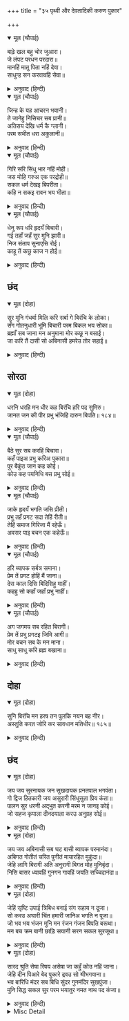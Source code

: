 +++
title = "३५ पृथ्वी और देवतादिकी करुण पुकार"

+++


<details open><summary>मूल (चौपाई)</summary>

बाढ़े खल बहु चोर जुआरा।  
जे लंपट परधन परदारा॥  
मानहिं मातु पिता नहिं देवा।  
साधुन्ह सन करवावहिं सेवा॥
</details>

<details><summary>अनुवाद (हिन्दी)</summary>

पराये धन और परायी स्त्रीपर मन चलानेवाले, दुष्ट, चोर और जुआरी बहुत बढ़ गये। लोग माता-पिता और देवताओंको नहीं मानते थे और साधुओं (की सेवा करना तो दूर रहा, उलटे उन) से सेवा करवाते थे॥ १॥
</details>

<details open><summary>मूल (चौपाई)</summary>

जिन्ह के यह आचरन भवानी।  
ते जानेहु निसिचर सब प्रानी॥  
अतिसय देखि धर्म कै ग्लानी।  
परम सभीत धरा अकुलानी॥
</details>

<details><summary>अनुवाद (हिन्दी)</summary>

(श्रीशिवजी कहते हैं कि—) हे भवानी! जिनके ऐसे आचरण हैं, उन सब प्राणियोंको राक्षस ही समझना। इस प्रकार धर्मके प्रति (लोगोंकी) अतिशय ग्लानि (अरुचि, अनास्था) देखकर पृथ्वी अत्यन्त भयभीत एवं व्याकुल हो गयी॥ २॥
</details>

<details open><summary>मूल (चौपाई)</summary>

गिरि सरि सिंधु भार नहिं मोही।  
जस मोहि गरुअ एक परद्रोही॥  
सकल धर्म देखइ बिपरीता।  
कहि न सकइ रावन भय भीता॥
</details>

<details><summary>अनुवाद (हिन्दी)</summary>

(वह सोचने लगी कि) पर्वतों, नदियों और समुद्रोंका बोझ मुझे इतना भारी नहीं जान पड़ता, जितना भारी मुझे एक परद्रोही (दूसरोंका अनिष्ट करनेवाला) लगता है। पृथ्वी सारे धर्मोंको विपरीत देख रही है, पर रावणसे भयभीत हुई वह कुछ बोल नहीं सकती॥ ३॥
</details>

<details open><summary>मूल (चौपाई)</summary>

धेनु रूप धरि हृदयँ बिचारी।  
गई तहाँ जहँ सुर मुनि झारी॥  
निज संताप सुनाएसि रोई।  
काहू तें कछु काज न होई॥
</details>

<details><summary>अनुवाद (हिन्दी)</summary>

(अन्तमें) हृदयमें सोच-विचारकर, गौका रूप धारण कर धरती वहाँ गयी, जहाँ सब देवता और मुनि (छिपे) थे। पृथ्वीने रोकर उनको अपना दुःख सुनाया, पर किसीसे कुछ काम न बना॥ ४॥
</details>

## छंद


<details open><summary>मूल (दोहा)</summary>

सुर मुनि गंधर्बा मिलि करि सर्बा गे बिरंचि के लोका।  
सँग गोतनुधारी भूमि बिचारी परम बिकल भय सोका॥  
ब्रह्माँ सब जाना मन अनुमाना मोर कछू न बसाई।  
जा करि तैं दासी सो अबिनासी हमरेउ तोर सहाई॥
</details>

<details><summary>अनुवाद (हिन्दी)</summary>

तब देवता, मुनि और गन्धर्व सब मिलकर ब्रह्माजीके लोक (सत्यलोक) को गये। भय और शोकसे अत्यन्त व्याकुल बेचारी पृथ्वी भी गौका शरीर धारण किये हुए उनके साथ थी। ब्रह्माजी सब जान गये। उन्होंने मनमें अनुमान किया कि इसमें मेरा कुछ भी वश नहीं चलनेका। (तब उन्होंने पृथ्वीसे कहा कि—) जिसकी तू दासी है, वही अविनाशी हमारा और तुम्हारा दोनोंका सहायक है।
</details>

## सोरठा


<details open><summary>मूल (दोहा)</summary>

धरनि धरहि मन धीर कह बिरंचि हरि पद सुमिरु।  
जानत जन की पीर प्रभु भंजिहि दारुन बिपति॥ १८४॥
</details>

<details><summary>अनुवाद (हिन्दी)</summary>

ब्रह्माजीने कहा—हे धरती! मनमें धीरज धारण करके श्रीहरिके चरणोंका स्मरण करो। प्रभु अपने दासोंकी पीड़ाको जानते हैं, ये तुम्हारी कठिन विपत्तिका नाश करेंगे॥ १८४॥
</details>

<details open><summary>मूल (चौपाई)</summary>

बैठे सुर सब करहिं बिचारा।  
कहँ पाइअ प्रभु करिअ पुकारा॥  
पुर बैकुंठ जान कह कोई।  
कोउ कह पयनिधि बस प्रभु सोई॥
</details>

<details><summary>अनुवाद (हिन्दी)</summary>

सब देवता बैठकर विचार करने लगे कि प्रभुको कहाँ पावें ताकि उनके सामने पुकार (फर्याद) करें। कोई वैकुण्ठपुरी जानेको कहता था और कोई कहता था कि वही प्रभु क्षीरसमुद्रमें निवास करते हैं॥ १॥
</details>

<details open><summary>मूल (चौपाई)</summary>

जाके हृदयँ भगति जसि प्रीती।  
प्रभु तहँ प्रगट सदा तेहिं रीती॥  
तेहिं समाज गिरिजा मैं रहेऊँ।  
अवसर पाइ बचन एक कहेऊँ॥
</details>

<details><summary>अनुवाद (हिन्दी)</summary>

जिसके हृदयमें जैसी भक्ति और प्रीति होती है, प्रभु वहाँ (उसके लिये) सदा उसी रीतिसे प्रकट होते हैं। हे पार्वती! उस समाजमें मैं भी था। अवसर पाकर मैंने एक बात कही—॥ २॥
</details>

<details open><summary>मूल (चौपाई)</summary>

हरि ब्यापक सर्बत्र समाना।  
प्रेम तें प्रगट होहिं मैं जाना॥  
देस काल दिसि बिदिसिहु माहीं।  
कहहु सो कहाँ जहाँ प्रभु नाहीं॥
</details>

<details><summary>अनुवाद (हिन्दी)</summary>

मैं तो यह जानता हूँ कि भगवान् सब जगह समान रूपसे व्यापक हैं, प्रेमसे वे प्रकट हो जाते हैं। देश, काल, दिशा, विदिशामें बताओ, ऐसी जगह कहाँ है, जहाँ प्रभु न हों॥ ३॥
</details>

<details open><summary>मूल (चौपाई)</summary>

अग जगमय सब रहित बिरागी।  
प्रेम तें प्रभु प्रगटइ जिमि आगी॥  
मोर बचन सब के मन माना।  
साधु साधु करि ब्रह्म बखाना॥
</details>

<details><summary>अनुवाद (हिन्दी)</summary>

वे चराचरमय (चराचरमें व्याप्त) होते हुए ही सबसे रहित हैं और विरक्त हैं (उनकी कहीं आसक्ति नहीं है); वे प्रेमसे प्रकट होते हैं, जैसे अग्नि। (अग्नि अव्यक्तरूपसे सर्वत्र व्याप्त है, परन्तु जहाँ उसके लिये अरणिमन्थनादि साधन किये जाते हैं, वहाँ वह प्रकट होती है। इसी प्रकार सर्वत्र व्याप्त भगवान् भी प्रेमसे प्रकट होते हैं।) मेरी बात सबको प्रिय लगी। ब्रह्माजीने ‘साधु, साधु’ कहकर बड़ाई की॥ ४॥
</details>

## दोहा


<details open><summary>मूल (दोहा)</summary>

सुनि बिरंचि मन हरष तन पुलकि नयन बह नीर।  
अस्तुति करत जोरि कर सावधान मतिधीर॥ १८५॥
</details>

<details><summary>अनुवाद (हिन्दी)</summary>

मेरी बात सुनकर ब्रह्माजीके मनमें बड़ा हर्ष हुआ; उनका तन पुलकित हो गया और नेत्रोंसे (प्रेमके) आँसू बहने लगे। तब वे धीरबुद्धि ब्रह्माजी सावधान होकर हाथ जोड़कर स्तुति करने लगे—॥ १८५॥
</details>

## छंद


<details open><summary>मूल (दोहा)</summary>

जय जय सुरनायक जन सुखदायक प्रनतपाल भगवंता।  
गो द्विज हितकारी जय असुरारी सिंधुसुता प्रिय कंता॥  
पालन सुर धरनी अद्भुत करनी मरम न जानइ कोई।  
जो सहज कृपाला दीनदयाला करउ अनुग्रह सोई॥
</details>

<details><summary>अनुवाद (हिन्दी)</summary>

हे देवताओंके स्वामी, सेवकोंको सुख देनेवाले, शरणागतकी रक्षा करनेवाले भगवान्! आपकी जय हो! जय हो!! हे गो-ब्राह्मणोंका हित करनेवाले, असुरोंका विनाश करनेवाले, समुद्रकी कन्या (श्रीलक्ष्मीजी)के प्रिय स्वामी! आपकी जय हो। हे देवता और पृथ्वीका पालन करनेवाले! आपकी लीला अद्भुत है,उसका भेद कोई नहीं जानता। ऐसे जो स्वभावसे ही कृपालु और दीनदयालु हैं, वे ही हमपर कृपा करें॥ १॥
</details>

<details open><summary>मूल (दोहा)</summary>

जय जय अबिनासी सब घट बासी ब्यापक परमानंदा।  
अबिगत गोतीतं चरित पुनीतं मायारहित मुकुंदा॥  
जेहि लागि बिरागी अति अनुरागी बिगत मोह मुनिबृंदा।  
निसि बासर ध्यावहिं गुनगन गावहिं जयति सच्चिदानंदा॥
</details>

<details><summary>अनुवाद (हिन्दी)</summary>

हे अविनाशी, सबके हृदयमें निवास करनेवाले (अन्तर्यामी), सर्वव्यापक परम आनन्दस्वरूप, अज्ञेय, इन्द्रियोंसे परे, पवित्रचरित्र, मायासे रहित मुकुन्द (मोक्षदाता)! आपकी जय हो! जय हो!! (इस लोक और परलोकके सब भोगोंसे) विरक्त तथा मोहसे सर्वथा छूटे हुए (ज्ञानी) मुनिवृन्द भी अत्यन्त अनुरागी (प्रेमी) बनकर जिनका रात-दिन ध्यान करते हैं और जिनके गुणोंके समूहका गान करते हैं, उन सच्चिदानन्दकी जय हो॥ २॥
</details>

<details open><summary>मूल (दोहा)</summary>

जेहिं सृष्टि उपाई त्रिबिध बनाई संग सहाय न दूजा।  
सो करउ अघारी चिंत हमारी जानिअ भगति न पूजा॥  
जो भव भय भंजन मुनि मन रंजन गंजन बिपति बरूथा।  
मन बच क्रम बानी छाड़ि सयानी सरन सकल सुरजूथा॥
</details>

<details><summary>अनुवाद (हिन्दी)</summary>

जिन्होंने बिना किसी दूसरे संगी अथवा सहायकके अकेले ही (या स्वयं अपनेको त्रिगुणरूप—ब्रह्मा, विष्णु, शिवरूप—बनाकर अथवा बिना किसी उपादान-कारणके अर्थात् स्वयं ही सृष्टिका अभिन्ननिमित्तोपादान कारण बनकर) तीन प्रकारकी सृष्टि उत्पन्न की, वे पापोंका नाश करनेवाले भगवान् हमारी सुधि लें। हम न भक्ति जानते हैं, न पूजा। जो संसारके (जन्म-मृत्युके) भयका नाश करनेवाले, मुनियोंके मनको आनन्द देनेवाले और विपत्तियोंके समूहको नष्ट करनेवाले हैं। हम सब देवताओंके समूह मन, वचन और कर्मसे चतुराई करनेकी बान छोड़कर उन (भगवान्) की शरण (आये) हैं॥ ३॥
</details>

<details open><summary>मूल (दोहा)</summary>

सारद श्रुति सेषा रिषय असेषा जा कहुँ कोउ नहिं जाना।  
जेहि दीन पिआरे बेद पुकारे द्रवउ सो श्रीभगवाना॥  
भव बारिधि मंदर सब बिधि सुंदर गुनमंदिर सुखपुंजा।  
मुनि सिद्ध सकल सुर परम भयातुर नमत नाथ पद कंजा॥
</details>

<details><summary>अनुवाद (हिन्दी)</summary>

सरस्वती, वेद, शेषजी और सम्पूर्ण ऋषि कोई भी जिनको नहीं जानते, जिन्हें दीन प्रिय हैं, ऐसा वेद पुकारकर कहते हैं, वे ही श्रीभगवान् हमपर दया करें। हे संसाररूपी समुद्रके (मथनेके) लिये मन्दराचलरूप, सब प्रकारसे सुन्दर, गुणोंके धाम और सुखोंकी राशि नाथ! आपके चरणकमलोंमें मुनि, सिद्ध और सारे देवता भयसे अत्यन्त व्याकुल होकर नमस्कार करते हैं॥ ४॥
</details>

<details><summary>Misc Detail</summary>


</details>
